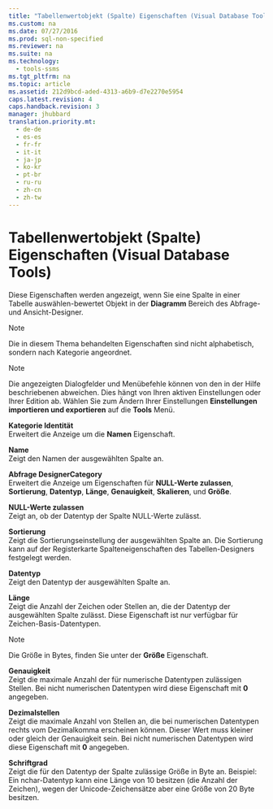 ```yaml
---
title: "Tabellenwertobjekt (Spalte) Eigenschaften (Visual Database Tools)"
ms.custom: na
ms.date: 07/27/2016
ms.prod: sql-non-specified
ms.reviewer: na
ms.suite: na
ms.technology: 
  - tools-ssms
ms.tgt_pltfrm: na
ms.topic: article
ms.assetid: 212d9bcd-aded-4313-a6b9-d7e2270e5954
caps.latest.revision: 4
caps.handback.revision: 3
manager: jhubbard
translation.priority.mt: 
  - de-de
  - es-es
  - fr-fr
  - it-it
  - ja-jp
  - ko-kr
  - pt-br
  - ru-ru
  - zh-cn
  - zh-tw
---
```

# Tabellenwertobjekt (Spalte) Eigenschaften (Visual Database Tools)
Diese Eigenschaften werden angezeigt, wenn Sie eine Spalte in einer Tabelle auswählen\-bewertet Objekt in der **Diagramm** Bereich des Abfrage- und Ansicht-Designer.  
  
> [!NOTE]  
> Die in diesem Thema behandelten Eigenschaften sind nicht alphabetisch, sondern nach Kategorie angeordnet.  
  
> [!NOTE]  
> Die angezeigten Dialogfelder und Menübefehle können von den in der Hilfe beschriebenen abweichen. Dies hängt von Ihren aktiven Einstellungen oder Ihrer Edition ab. Wählen Sie zum Ändern Ihrer Einstellungen **Einstellungen importieren und exportieren** auf die **Tools** Menü.  
  
**Kategorie Identität**  
Erweitert die Anzeige um die **Namen** Eigenschaft.  
  
**Name**  
Zeigt den Namen der ausgewählten Spalte an.  
  
**Abfrage DesignerCategory**  
Erweitert die Anzeige um Eigenschaften für **NULL-Werte zulassen**, **Sortierung**, **Datentyp**, **Länge**, **Genauigkeit**, **Skalieren**, und **Größe**.  
  
**NULL-Werte zulassen**  
Zeigt an, ob der Datentyp der Spalte NULL-Werte zulässt.  
  
**Sortierung**  
Zeigt die Sortierungseinstellung der ausgewählten Spalte an. Die Sortierung kann auf der Registerkarte Spalteneigenschaften des Tabellen-Designers festgelegt werden.  
  
**Datentyp**  
Zeigt den Datentyp der ausgewählten Spalte an.  
  
**Länge**  
Zeigt die Anzahl der Zeichen oder Stellen an, die der Datentyp der ausgewählten Spalte zulässt. Diese Eigenschaft ist nur verfügbar für Zeichen\-Basis-Datentypen.  
  
> [!NOTE]  
> Die Größe in Bytes, finden Sie unter der **Größe** Eigenschaft.  
  
**Genauigkeit**  
Zeigt die maximale Anzahl der für numerische Datentypen zulässigen Stellen. Bei nicht numerischen Datentypen wird diese Eigenschaft mit **0** angegeben.  
  
**Dezimalstellen**  
Zeigt die maximale Anzahl von Stellen an, die bei numerischen Datentypen rechts vom Dezimalkomma erscheinen können. Dieser Wert muss kleiner oder gleich der Genauigkeit sein. Bei nicht numerischen Datentypen wird diese Eigenschaft mit **0** angegeben.  
  
**Schriftgrad**  
Zeigt die für den Datentyp der Spalte zulässige Größe in Byte an. Beispiel: Ein nchar-Datentyp kann eine Länge von 10 besitzen (die Anzahl der Zeichen), wegen der Unicode-Zeichensätze aber eine Größe von 20 Byte besitzen.  
  
